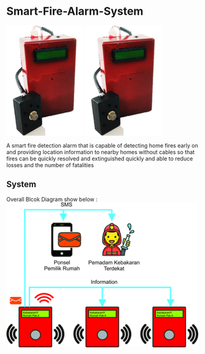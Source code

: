 # Smart-Fire-Alarm-System
<img width=200 src=https://github.com/rifkirdhani11/Smart-Fire-Alarm-System/blob/master/Safira-wica.png> <img width=200 src=https://github.com/rifkirdhani11/Smart-Fire-Alarm-System/blob/master/Safira-wica.png>

A smart fire detection alarm that is capable of detecting home fires early on and providing location information to nearby homes without cables so that fires can be quickly resolved and extinguished quickly and able to reduce losses and the number of fatalities

## System
Overall Blcok Diagram show below :
<img width=500 src=https://github.com/rifkirdhani11/Smart-Fire-Alarm-System/blob/master/peringatan.jpg>
